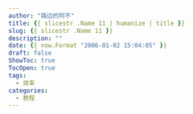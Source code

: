 ```yaml
---
author: "路边的阿不"
title: {{ slicestr .Name 11 | humanize | title }}
slug: {{ slicestr .Name 11 }}
description: ""
date: {{ now.Format "2006-01-02 15:04:05" }}
draft: false
ShowToc: true
TocOpen: true
tags:
  - 效率
categories:
  - 教程
---
```

